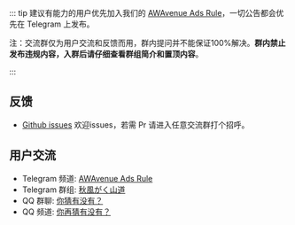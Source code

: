 ::: tip 建议有能力的用户优先加入我们的 [AWAvenue Ads Rule](https://t.me/AWAvenueAdsRule)，一切公告都会优先在 Telegram 上发布。

注：交流群仅为用户交流和反馈而用，群内提问并不能保证100%解决。**群内禁止发布违规内容，入群后请仔细查看群组简介和置顶内容**。 

:::
## 反馈

- [Github issues](https://github.com/TG-Twilight/AWAvenue-Ads-Rule/issues) 欢迎issues，若需 Pr 请进入任意交流群打个招呼。

## 用户交流

- Telegram 频道: [AWAvenue Ads Rule](https://t.me/AWAvenueAdsRule)
- Telegram 群组: [秋風がく山道](https://t.me/AWAvenueAdsChat)
- QQ 群聊: [你猜有没有？](https://youtu.be/dQw4w9WgXcQ)
- QQ 频道: [你再猜有没有？](https://www.ubisoft.com/zh-tw/game/rainbow-six/siege)